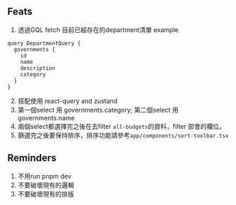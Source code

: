 ## Feats

1. 透過GQL fetch 目前已經存在的department清單
   example

```gql
query DepartmentQuery {
  governments {
    id
    name
    description
    category
  }
}
```

2. 搭配使用 react-query and zustand
3. 第一個select 用 governments.category; 第二個select 用 governments.name
4. 兩個select都選擇完之後在去filter `all-budgets`的資料，filter 部會的欄位。
5. 篩選完之後要保持排序，排序功能請參考`app/components/sort-toolbar.tsx`

## Reminders

1. 不用run pnpm dev
2. 不要破壞現有的邏輯
3. 不要破壞現有的排版
